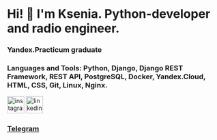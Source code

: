 # Hi! 👋 I'm Ksenia. Python-developer and radio engineer.

### Yandex.Practicum graduate

### Languages and Tools: Python, Django, Django REST Framework, REST API, PostgreSQL, Docker, Yandex.Cloud, HTML, CSS, Git, Linux, Nginx.

[<img src='https://cdn.jsdelivr.net/npm/simple-icons@3.0.1/icons/instagram.svg' alt='instagram' height='40'>](https://www.instagram.com/senia_andrevna/)
[<img src='https://cdn.jsdelivr.net/npm/simple-icons@3.0.1/icons/linkedin.svg' alt='linkedin' height='40'>](https://www.linkedin.com/in/ksenia-sidorovich-8ba55b233/)  
### [Telegram](http://t-do.ru/seniacat)
